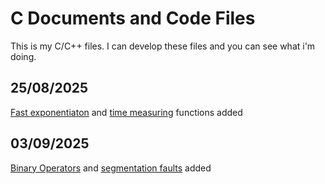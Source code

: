# C Documents and Code Files

This is my C/C++ files. I can develop these files and you can see what i'm doing. <br/>

## 25/08/2025
[Fast exponentiaton](powers.h) and [time measuring](timelapse.h) functions added

## 03/09/2025
[Binary Operators](binops.c) and [segmentation faults](segfaults.c) added
